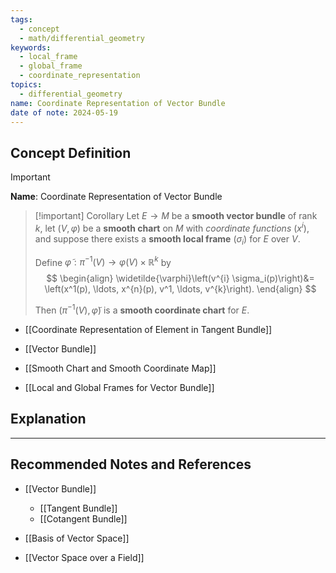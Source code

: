 ```yaml
---
tags:
  - concept
  - math/differential_geometry
keywords:
  - local_frame
  - global_frame
  - coordinate_representation
topics:
  - differential_geometry
name: Coordinate Representation of Vector Bundle
date of note: 2024-05-19
---
```


## Concept Definition

>[!important]
>**Name**: Coordinate Representation of Vector Bundle

>[!important] Corollary
>Let  $E \rightarrow M$  be a **smooth vector bundle** of rank $k$, let $(V, \varphi)$ be a **smooth chart** on $M$ with *coordinate functions* $(x^i)$, and suppose there exists a **smooth local frame** $(\sigma_i)$ for $E$ over $V$. 
>
>Define $\widetilde{\varphi}: \pi^{-1}(V) \rightarrow \varphi(V)  \times \mathbb{R}^k$ by
>$$
> \begin{align}
> \widetilde{\varphi}\left(v^{i} \sigma_i(p)\right)&= \left(x^1(p), \ldots, x^{n}(p), v^1, \ldots, v^{k}\right).   
> \end{align}
>$$  
>
>Then $(\pi^{-1}(V), \widetilde{\varphi})$ is a **smooth coordinate chart** for $E$.

- [[Coordinate Representation of Element in Tangent Bundle]]

- [[Vector Bundle]]
- [[Smooth Chart and Smooth Coordinate Map]]
- [[Local and Global Frames for Vector Bundle]]




## Explanation













-----------
##  Recommended Notes and References


- [[Vector Bundle]]
	- [[Tangent Bundle]]
	- [[Cotangent Bundle]]


- [[Basis of Vector Space]]
- [[Vector Space over a Field]]

